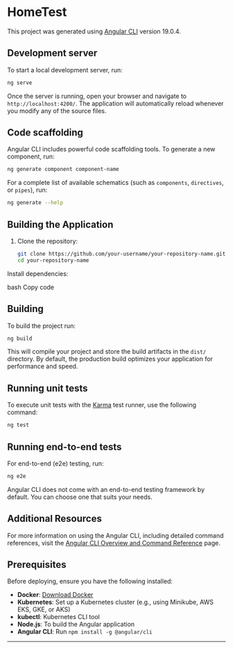 # HomeTest

This project was generated using [Angular CLI](https://github.com/angular/angular-cli) version 19.0.4.

## Development server

To start a local development server, run:

```bash
ng serve
```

Once the server is running, open your browser and navigate to `http://localhost:4200/`. The application will automatically reload whenever you modify any of the source files.

## Code scaffolding

Angular CLI includes powerful code scaffolding tools. To generate a new component, run:

```bash
ng generate component component-name
```

For a complete list of available schematics (such as `components`, `directives`, or `pipes`), run:

```bash
ng generate --help
```

## Building the Application
1. Clone the repository:
   ```bash
   git clone https://github.com/your-username/your-repository-name.git
   cd your-repository-name
Install dependencies:

bash
Copy code

## Building

To build the project run:

```bash
ng build
```

This will compile your project and store the build artifacts in the `dist/` directory. By default, the production build optimizes your application for performance and speed.

## Running unit tests

To execute unit tests with the [Karma](https://karma-runner.github.io) test runner, use the following command:

```bash
ng test
```

## Running end-to-end tests

For end-to-end (e2e) testing, run:

```bash
ng e2e
```

Angular CLI does not come with an end-to-end testing framework by default. You can choose one that suits your needs.

## Additional Resources

For more information on using the Angular CLI, including detailed command references, visit the [Angular CLI Overview and Command Reference](https://angular.dev/tools/cli) page.

## Prerequisites
Before deploying, ensure you have the following installed:
- **Docker**: [Download Docker](https://www.docker.com/get-started)
- **Kubernetes**: Set up a Kubernetes cluster (e.g., using Minikube, AWS EKS, GKE, or AKS)
- **kubectl**: Kubernetes CLI tool
- **Node.js**: To build the Angular application
- **Angular CLI**: Run `npm install -g @angular/cli`

---
